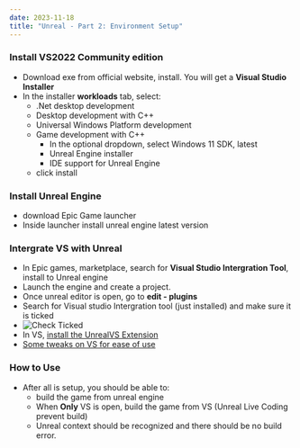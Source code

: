 ```yaml
---
date: 2023-11-18
title: "Unreal - Part 2: Environment Setup"
---
```

### Install VS2022 Community edition
- Download exe from official website, install. You will get a **Visual Studio Installer**
- In the installer **workloads** tab, select:
  - .Net desktop development
  - Desktop development with C++
  - Universal Windows Platform development
  - Game development with C++
    - In the optional dropdown, select Windows 11 SDK, latest
    - Unreal Engine installer
    - IDE support for Unreal Engine
  - click install
### Install Unreal Engine
- download Epic Game launcher
- Inside launcher install unreal engine latest version

### Intergrate VS with Unreal
- In Epic games, marketplace, search for **Visual Studio Intergration Tool**, install to Unreal engine
- Launch the engine and create a project.
- Once unreal editor is open, go to **edit - plugins**
- Search for Visual studio Intergration tool (just installed) and make sure it is ticked
- ![Check Ticked](/images/vs_unreal_intergration_tool_addon.png)
- In VS, [install the UnrealVS Extension](https://docs.unrealengine.com/5.3/en-US/using-the-unrealvs-extension-for-unreal-engine-cplusplus-projects/)
- [Some tweaks on VS for ease of use](https://docs.unrealengine.com/5.3/en-US/setting-up-visual-studio-development-environment-for-cplusplus-projects-in-unreal-engine/)

### How to Use
- After all is setup, you should be able to:
  - build the game from unreal engine
  - When **Only** VS is open, build the game from VS (Unreal Live Coding prevent build)
  - Unreal context should be recognized and there should be no build error.